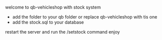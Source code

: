 welcome to qb-vehicleshop with stock system


- add the folder to your qb folder or replace qb-vehicleshop with tis one
- add the stock.sql to your database

restart the server
and run the /setstock command
enjoy


 
